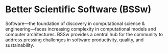 # Better Scientific Software (BSSw)

Software—the foundation of discovery in computational science & engineering—faces increasing complexity in computational models and computer architectures. BSSw provides a central hub for the community to address pressing challenges in software productivity, quality, and sustainability.

<!---
Slide1 L: ../images/OG_2408_BSSwFellowships.png
Slide1 R: ../Articles/Blog/2024-08-BSSwFellowsOpen2024.md 
Slide2 L: ../Articles/Blog/Articles/Blog/2024-09-better-teams-software-community.md
Slide2 R: ../Articles/Blog/2024-09-inspired-engagement.md
Slide3 L: ../Articles/Blog/2024-08-BSSw-Science-Improved-Communication.md
Slide3 R: ../CuratedContent/HPCOnlineCourses.md 
Slide4 L: ../CuratedContent/hpcbp-webinars-cc.md
Slide4 R: ../Events/hpcbp-088-inclusive-practices.md
Slide5 L: ../Events/2024-usrse-conf.md
Slide5 R: ../Events/2024-12-virtual-workshop-on-multiproject-cicd.md
Slide6 L: ../Articles/Blog/2024-07-BSSwFellows2023.md
Slide6 R: ../images/Blog_2307_BSSwFellows.png
Slide7 L: ../Articles/Blog/2024-09-clarity-and-community-gained.md
Slide7 R: ../CuratedContent/GuideSecuringScientificSoftware.md


--->

<!---
Note: We have had up to 7 L and R panels in the carousel, even if the current carousel may be shorter.

Caution: Blank line after first comment mark (or before last comment mark) causes build failure.
LCM: Saving for use again later
Slide1 L: ../images/OG_2408_BSSwFellowships.png
Slide1 R: ../Articles/Blog/2024-08-BSSwFellowsOpen2024.md 
Slide2 L: ../Articles/Blog/2024-09-inspired-engagement.md
Slide2 R: ../Articles/Blog/2024-09-clarity-and-community-gained.md
Slide3 L: ../Articles/Blog/2024-08-BSSw-Science-Improved-Communication.md
Slide3 R: ../Articles/Blog/2024-08-ACM-REP-23-24.md
Slide4 L: ../CuratedContent/GuideSecuringScientificSoftware.md
Slide4 R: ../CuratedContent/CppCoreGuidelines.md
Slide5 L: ../Events/hpcbp-087-vtkm.md
Slide5 R: ../Events/2024BSSwF_team-learning-workshop.md 
Slide6 L: ../Events/2024-usrse-conf.md
Slide6 R: ../Events/2024-12-virtual-workshop-on-multiproject-cicd.md
Slide7 L: ../Articles/Blog/2024-07-BSSwFellows2023.md
Slide7 R: ../images/Blog_2307_BSSwFellows.png

<!---
[Site Overview](SiteOverview.md)

[Communities Overview](CommunitiesOverview.md)

[Intro to CSE](IntroToCse.md)

[Intro to HPC](IntroToHpc.md)

--->
